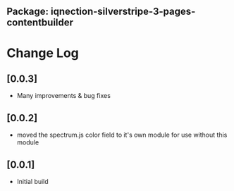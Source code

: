## Package: iqnection-silverstripe-3-pages-contentbuilder
# Change Log

## [0.0.3]
- Many improvements & bug fixes

## [0.0.2]
- moved the spectrum.js color field to it's own module for use without this module

## [0.0.1]
- Initial build